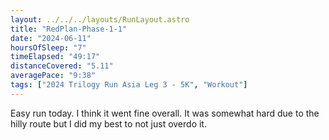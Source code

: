 ```yaml
---
layout: ../../../layouts/RunLayout.astro
title: "RedPlan-Phase-1-1"
date: "2024-06-11"
hoursOfSleep: "7"
timeElapsed: "49:17"
distanceCovered: "5.11"
averagePace: "9:38"
tags: ["2024 Trilogy Run Asia Leg 3 - 5K", "Workout"]
---
```


Easy run today. I think it went fine overall. It was somewhat hard due to the hilly route but I did my best to not just overdo it.
